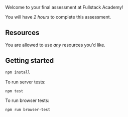 Welcome to your final assessment at Fullstack Academy!

You will have *2 hours* to complete this assessment.

## Resources

You are allowed to use *any* resources you'd like.

## Getting started

```bash
npm install
```

To run server tests:

```bash
npm test
```

To run browser tests:

```bash
npm run browser-test
```
